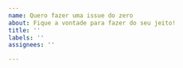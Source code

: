 ```yaml
---
name: Quero fazer uma issue do zero
about: Fique a vontade para fazer do seu jeito!
title: ''
labels: ''
assignees: ''

---
```

